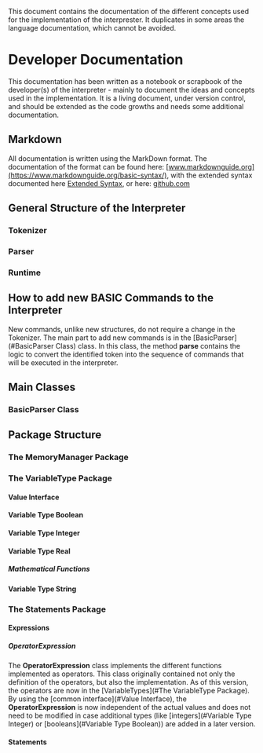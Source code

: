 This document contains the documentation of the different concepts used for the implementation of the 
interprester. It duplicates in some areas the language documentation, 
which cannot be avoided.

# Developer Documentation

This documentation has been written as a notebook or scrapbook of the
developer(s) of the interpreter - mainly to document the ideas and concepts
used in the implementation. It is a living document, under version control,
and should be extended as the code growths and needs some additional documentation.

## Markdown
All documentation is written using the MarkDown format. The documentation of the
format can be found here: [www.markdownguide.org](https://www.markdownguide.org/basic-syntax/),
 with the extended syntax documented here [Extended Syntax](https://www.markdownguide.org/extended-syntax/),
or here: [github.com](https://guides.github.com/features/mastering-markdown/)

## General Structure of the Interpreter

### Tokenizer

### Parser

### Runtime

## How to add new BASIC Commands to the Interpreter
New commands, unlike new structures, do not require a change in the Tokenizer. The main part to add new commands
is in the [BasicParser](#BasicParser Class) class. In this class, the method __parse__ contains the logic
to convert the identified token into the sequence of commands that will be executed in the interpreter.



## Main Classes

### BasicParser Class

## Package Structure

### The MemoryManager Package

### The VariableType Package

#### Value Interface

#### Variable Type Boolean

#### Variable Type Integer

#### Variable Type Real

##### Mathematical Functions

#### Variable Type String

### The Statements Package

#### Expressions

##### OperatorExpression
The __OperatorExpression__ class implements the different functions implemented as operators. This class
originally contained not only the definition of the operators, but also the implementation. As of this
version, the operators are now in the [VariableTypes](#The VariableType Package). By using the 
[common interface](#Value Interface), the __OperatorExpression__ is now independent of the actual values 
and does not need to be modified in case additional types (like [integers](#Variable Type Integer) or
[booleans](#Variable Type Boolean)) are added in a later version.

#### Statements
